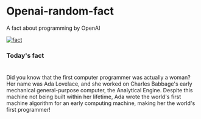 
# Openai-random-fact
 A fact about programming by OpenAI

[![fact](https://github.com/MarioVidoni/openai-daily-fact/actions/workflows/main.yml/badge.svg)](https://github.com/MarioVidoni/openai-daily-fact/actions/workflows/main.yml)

### Today's fact
# 
Did you know that the first computer programmer was actually a woman? Her name was Ada Lovelace, and she worked on Charles Babbage's early mechanical general-purpose computer, the Analytical Engine. Despite this machine not being built within her lifetime, Ada wrote the world's first machine algorithm for an early computing machine, making her the world's first programmer!